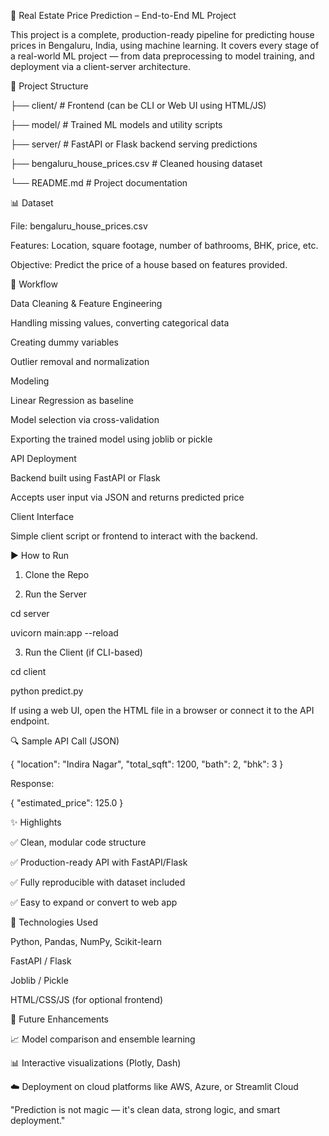 🏡 Real Estate Price Prediction – End-to-End ML Project

This project is a complete, production-ready pipeline for predicting house prices in Bengaluru, India, using machine learning. It covers every stage of a real-world ML project — from data preprocessing to model training, and deployment via a client-server architecture.

🚀 Project Structure

├── client/                     # Frontend (can be CLI or Web UI using HTML/JS)

├── model/                      # Trained ML models and utility scripts

├── server/                     # FastAPI or Flask backend serving predictions

├── bengaluru_house_prices.csv  # Cleaned housing dataset

└── README.md                   # Project documentation

📊 Dataset

File: bengaluru_house_prices.csv

Features: Location, square footage, number of bathrooms, BHK, price, etc.

Objective: Predict the price of a house based on features provided.

🧠 Workflow

Data Cleaning & Feature Engineering

Handling missing values, converting categorical data

Creating dummy variables

Outlier removal and normalization

Modeling

Linear Regression as baseline

Model selection via cross-validation

Exporting the trained model using joblib or pickle

API Deployment

Backend built using FastAPI or Flask

Accepts user input via JSON and returns predicted price

Client Interface

Simple client script or frontend to interact with the backend.

▶️ How to Run

1. Clone the Repo

2. Run the Server
   
cd server

uvicorn main:app --reload

3. Run the Client (if CLI-based)

cd client

python predict.py
              
If using a web UI, open the HTML file in a browser or connect it to the API endpoint.

🔍 Sample API Call (JSON)

{
  "location": "Indira Nagar",
  "total_sqft": 1200,
  "bath": 2,
  "bhk": 3
}

Response:

{
  "estimated_price": 125.0
}

✨ Highlights

✅ Clean, modular code structure

✅ Production-ready API with FastAPI/Flask

✅ Fully reproducible with dataset included

✅ Easy to expand or convert to web app

🧰 Technologies Used

Python, Pandas, NumPy, Scikit-learn

FastAPI / Flask

Joblib / Pickle

HTML/CSS/JS (for optional frontend)

📌 Future Enhancements

📈 Model comparison and ensemble learning

📊 Interactive visualizations (Plotly, Dash)

☁️ Deployment on cloud platforms like AWS, Azure, or Streamlit Cloud

"Prediction is not magic — it's clean data, strong logic, and smart deployment."


